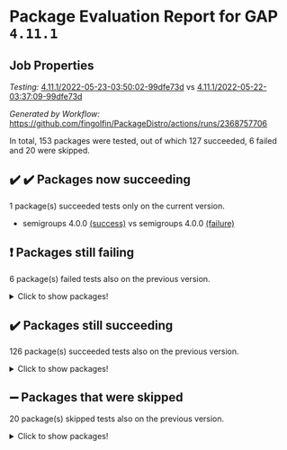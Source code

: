 # Package Evaluation Report for GAP `4.11.1`

## Job Properties

*Testing:* [4.11.1/2022-05-23-03:50:02-99dfe73d](https://github.com/fingolfin/PackageDistro/blob/data/reports/4.11.1/2022-05-23-03:50:02-99dfe73d) vs [4.11.1/2022-05-22-03:37:09-99dfe73d](https://github.com/fingolfin/PackageDistro/blob/data/reports/4.11.1/2022-05-22-03:37:09-99dfe73d)

*Generated by Workflow:* https://github.com/fingolfin/PackageDistro/actions/runs/2368757706

In total, 153 packages were tested, out of which 127 succeeded, 6 failed and 20 were skipped.

## :heavy_check_mark: :heavy_check_mark: Packages now succeeding

1 package(s) succeeded tests only on the current version.
- semigroups 4.0.0 [(success)](https://github.com/fingolfin/PackageDistro/runs/6548561165?check_suite_focus=true) vs semigroups 4.0.0 [(failure)](https://github.com/fingolfin/PackageDistro/runs/6541080159?check_suite_focus=true)

## :exclamation: Packages still failing

6 package(s) failed tests also on the previous version.
<details><summary>Click to show packages!</summary>

- fining 1.4.1 [(failure)](https://github.com/fingolfin/PackageDistro/runs/6548557505?check_suite_focus=true)
- francy 1.2.4 [(failure)](https://github.com/fingolfin/PackageDistro/runs/6548557742?check_suite_focus=true)
- hap 1.39 [(failure)](https://github.com/fingolfin/PackageDistro/runs/6548558122?check_suite_focus=true)
- normalizinterface 1.3.2 [(failure)](https://github.com/fingolfin/PackageDistro/runs/6548560064?check_suite_focus=true)
- packagemanager 1.2 [(failure)](https://github.com/fingolfin/PackageDistro/runs/6548560379?check_suite_focus=true)
- recog 1.3.2 [(failure)](https://github.com/fingolfin/PackageDistro/runs/6548560967?check_suite_focus=true)
</details>

## :heavy_check_mark: Packages still succeeding

126 package(s) succeeded tests also on the previous version.
<details><summary>Click to show packages!</summary>

- ace 5.4 [(success)](https://github.com/fingolfin/PackageDistro/runs/6548556010?check_suite_focus=true)
- aclib 1.3.2 [(success)](https://github.com/fingolfin/PackageDistro/runs/6548556063?check_suite_focus=true)
- agt 0.2 [(success)](https://github.com/fingolfin/PackageDistro/runs/6548556114?check_suite_focus=true)
- alnuth 3.2.1 [(success)](https://github.com/fingolfin/PackageDistro/runs/6548556161?check_suite_focus=true)
- anupq 3.2.6 [(success)](https://github.com/fingolfin/PackageDistro/runs/6548556207?check_suite_focus=true)
- atlasrep 2.1.2 [(success)](https://github.com/fingolfin/PackageDistro/runs/6548556272?check_suite_focus=true)
- autodoc 2022.03.10 [(success)](https://github.com/fingolfin/PackageDistro/runs/6548556303?check_suite_focus=true)
- automata 1.15 [(success)](https://github.com/fingolfin/PackageDistro/runs/6548556345?check_suite_focus=true)
- automgrp 1.3.2 [(success)](https://github.com/fingolfin/PackageDistro/runs/6548556384?check_suite_focus=true)
- autpgrp 1.10.2 [(success)](https://github.com/fingolfin/PackageDistro/runs/6548556431?check_suite_focus=true)
- cap 2022.05-05 [(success)](https://github.com/fingolfin/PackageDistro/runs/6548556474?check_suite_focus=true)
- caratinterface 2.3.3 [(success)](https://github.com/fingolfin/PackageDistro/runs/6548556509?check_suite_focus=true)
- cddinterface 2020.06.24 [(success)](https://github.com/fingolfin/PackageDistro/runs/6548556542?check_suite_focus=true)
- circle 1.6.5 [(success)](https://github.com/fingolfin/PackageDistro/runs/6548556577?check_suite_focus=true)
- classicpres 1.22 [(success)](https://github.com/fingolfin/PackageDistro/runs/6548556623?check_suite_focus=true)
- cohomolo 1.6.10 [(success)](https://github.com/fingolfin/PackageDistro/runs/6548556660?check_suite_focus=true)
- congruence 1.2.4 [(success)](https://github.com/fingolfin/PackageDistro/runs/6548556690?check_suite_focus=true)
- corelg 1.56 [(success)](https://github.com/fingolfin/PackageDistro/runs/6548556735?check_suite_focus=true)
- crime 1.6 [(success)](https://github.com/fingolfin/PackageDistro/runs/6548556773?check_suite_focus=true)
- crisp 1.4.5 [(success)](https://github.com/fingolfin/PackageDistro/runs/6548556824?check_suite_focus=true)
- crypting 0.10 [(success)](https://github.com/fingolfin/PackageDistro/runs/6548556861?check_suite_focus=true)
- cryst 4.1.24 [(success)](https://github.com/fingolfin/PackageDistro/runs/6548556892?check_suite_focus=true)
- crystcat 1.1.9 [(success)](https://github.com/fingolfin/PackageDistro/runs/6548556925?check_suite_focus=true)
- ctbllib 1.3.4 [(success)](https://github.com/fingolfin/PackageDistro/runs/6548556961?check_suite_focus=true)
- cubefree 1.19 [(success)](https://github.com/fingolfin/PackageDistro/runs/6548557000?check_suite_focus=true)
- curlinterface 2.2.2 [(success)](https://github.com/fingolfin/PackageDistro/runs/6548557032?check_suite_focus=true)
- cvec 2.7.5 [(success)](https://github.com/fingolfin/PackageDistro/runs/6548557070?check_suite_focus=true)
- datastructures 0.2.7 [(success)](https://github.com/fingolfin/PackageDistro/runs/6548557109?check_suite_focus=true)
- deepthought 1.0.5 [(success)](https://github.com/fingolfin/PackageDistro/runs/6548557149?check_suite_focus=true)
- design 1.7 [(success)](https://github.com/fingolfin/PackageDistro/runs/6548557211?check_suite_focus=true)
- difsets 2.3.1 [(success)](https://github.com/fingolfin/PackageDistro/runs/6548557252?check_suite_focus=true)
- digraphs 1.5.2 [(success)](https://github.com/fingolfin/PackageDistro/runs/6548557286?check_suite_focus=true)
- edim 1.3.5 [(success)](https://github.com/fingolfin/PackageDistro/runs/6548557326?check_suite_focus=true)
- example 4.3.1 [(success)](https://github.com/fingolfin/PackageDistro/runs/6548557356?check_suite_focus=true)
- factint 1.6.3 [(success)](https://github.com/fingolfin/PackageDistro/runs/6548557386?check_suite_focus=true)
- ferret 1.0.7 [(success)](https://github.com/fingolfin/PackageDistro/runs/6548557440?check_suite_focus=true)
- fga 1.4.0 [(success)](https://github.com/fingolfin/PackageDistro/runs/6548557478?check_suite_focus=true)
- float 1.0.3 [(success)](https://github.com/fingolfin/PackageDistro/runs/6548557548?check_suite_focus=true)
- format 1.4.3 [(success)](https://github.com/fingolfin/PackageDistro/runs/6548557588?check_suite_focus=true)
- forms 1.2.7 [(success)](https://github.com/fingolfin/PackageDistro/runs/6548557637?check_suite_focus=true)
- fplsa 1.2.5 [(success)](https://github.com/fingolfin/PackageDistro/runs/6548557671?check_suite_focus=true)
- fr 2.4.8 [(success)](https://github.com/fingolfin/PackageDistro/runs/6548557701?check_suite_focus=true)
- fwtree 1.3 [(success)](https://github.com/fingolfin/PackageDistro/runs/6548557780?check_suite_focus=true)
- gbnp 1.0.5 [(success)](https://github.com/fingolfin/PackageDistro/runs/6548557804?check_suite_focus=true)
- generalizedmorphismsforcap 2022.05-01 [(success)](https://github.com/fingolfin/PackageDistro/runs/6548557833?check_suite_focus=true)
- genss 1.6.6 [(success)](https://github.com/fingolfin/PackageDistro/runs/6548557864?check_suite_focus=true)
- gradedringforhomalg 2022.03-01 [(success)](https://github.com/fingolfin/PackageDistro/runs/6548557894?check_suite_focus=true)
- grape 4.8.5 [(success)](https://github.com/fingolfin/PackageDistro/runs/6548557915?check_suite_focus=true)
- groupoids 1.69 [(success)](https://github.com/fingolfin/PackageDistro/runs/6548557940?check_suite_focus=true)
- grpconst 2.6.2 [(success)](https://github.com/fingolfin/PackageDistro/runs/6548557988?check_suite_focus=true)
- guarana 0.96.3 [(success)](https://github.com/fingolfin/PackageDistro/runs/6548558048?check_suite_focus=true)
- guava 3.16 [(success)](https://github.com/fingolfin/PackageDistro/runs/6548558085?check_suite_focus=true)
- hapcryst 0.1.14 [(success)](https://github.com/fingolfin/PackageDistro/runs/6548558172?check_suite_focus=true)
- hecke 1.5.3 [(success)](https://github.com/fingolfin/PackageDistro/runs/6548558208?check_suite_focus=true)
- help 3.5 [(success)](https://github.com/fingolfin/PackageDistro/runs/6548558243?check_suite_focus=true)
- idrel 2.43 [(success)](https://github.com/fingolfin/PackageDistro/runs/6548558283?check_suite_focus=true)
- images 1.3.1 [(success)](https://github.com/fingolfin/PackageDistro/runs/6548558320?check_suite_focus=true)
- intpic 0.2.4 [(success)](https://github.com/fingolfin/PackageDistro/runs/6548558350?check_suite_focus=true)
- io 4.7.2 [(success)](https://github.com/fingolfin/PackageDistro/runs/6548558392?check_suite_focus=true)
- irredsol 1.4.3 [(success)](https://github.com/fingolfin/PackageDistro/runs/6548558482?check_suite_focus=true)
- json 2.1.0 [(success)](https://github.com/fingolfin/PackageDistro/runs/6548558598?check_suite_focus=true)
- jupyterkernel 1.4.1 [(success)](https://github.com/fingolfin/PackageDistro/runs/6548558739?check_suite_focus=true)
- jupyterviz 1.5.1 [(success)](https://github.com/fingolfin/PackageDistro/runs/6548558848?check_suite_focus=true)
- kan 1.34 [(success)](https://github.com/fingolfin/PackageDistro/runs/6548558963?check_suite_focus=true)
- kbmag 1.5.9 [(success)](https://github.com/fingolfin/PackageDistro/runs/6548559065?check_suite_focus=true)
- laguna 3.9.5 [(success)](https://github.com/fingolfin/PackageDistro/runs/6548559155?check_suite_focus=true)
- liealgdb 2.2.1 [(success)](https://github.com/fingolfin/PackageDistro/runs/6548559237?check_suite_focus=true)
- liepring 2.6 [(success)](https://github.com/fingolfin/PackageDistro/runs/6548559280?check_suite_focus=true)
- liering 2.4.2 [(success)](https://github.com/fingolfin/PackageDistro/runs/6548559332?check_suite_focus=true)
- linearalgebraforcap 2022.05-03 [(success)](https://github.com/fingolfin/PackageDistro/runs/6548559366?check_suite_focus=true)
- loops 3.4.1 [(success)](https://github.com/fingolfin/PackageDistro/runs/6548559399?check_suite_focus=true)
- lpres 1.0.3 [(success)](https://github.com/fingolfin/PackageDistro/runs/6548559438?check_suite_focus=true)
- majoranaalgebras 1.4 [(success)](https://github.com/fingolfin/PackageDistro/runs/6548559489?check_suite_focus=true)
- mapclass 1.4.5 [(success)](https://github.com/fingolfin/PackageDistro/runs/6548559537?check_suite_focus=true)
- matgrp 0.64 [(success)](https://github.com/fingolfin/PackageDistro/runs/6548559582?check_suite_focus=true)
- modisom 2.5.2 [(success)](https://github.com/fingolfin/PackageDistro/runs/6548559641?check_suite_focus=true)
- modulepresentationsforcap 2022.05-02 [(success)](https://github.com/fingolfin/PackageDistro/runs/6548559718?check_suite_focus=true)
- monoidalcategories 2022.05-02 [(success)](https://github.com/fingolfin/PackageDistro/runs/6548559793?check_suite_focus=true)
- nconvex 2020.11-04 [(success)](https://github.com/fingolfin/PackageDistro/runs/6548559842?check_suite_focus=true)
- nilmat 1.4.1 [(success)](https://github.com/fingolfin/PackageDistro/runs/6548559892?check_suite_focus=true)
- nock 1.5 [(success)](https://github.com/fingolfin/PackageDistro/runs/6548559964?check_suite_focus=true)
- nq 2.5.8 [(success)](https://github.com/fingolfin/PackageDistro/runs/6548560135?check_suite_focus=true)
- numericalsgps 1.3.0 [(success)](https://github.com/fingolfin/PackageDistro/runs/6548560218?check_suite_focus=true)
- openmath 11.5.1 [(success)](https://github.com/fingolfin/PackageDistro/runs/6548560273?check_suite_focus=true)
- orb 4.8.4 [(success)](https://github.com/fingolfin/PackageDistro/runs/6548560325?check_suite_focus=true)
- patternclass 2.4.2 [(success)](https://github.com/fingolfin/PackageDistro/runs/6548560429?check_suite_focus=true)
- permut 2.0.4 [(success)](https://github.com/fingolfin/PackageDistro/runs/6548560476?check_suite_focus=true)
- polenta 1.3.10 [(success)](https://github.com/fingolfin/PackageDistro/runs/6548560517?check_suite_focus=true)
- polymaking 0.8.6 [(success)](https://github.com/fingolfin/PackageDistro/runs/6548560570?check_suite_focus=true)
- primgrp 3.4.2 [(success)](https://github.com/fingolfin/PackageDistro/runs/6548560622?check_suite_focus=true)
- profiling 2.5.0 [(success)](https://github.com/fingolfin/PackageDistro/runs/6548560668?check_suite_focus=true)
- qpa 1.33 [(success)](https://github.com/fingolfin/PackageDistro/runs/6548560724?check_suite_focus=true)
- quagroup 1.8.3 [(success)](https://github.com/fingolfin/PackageDistro/runs/6548560785?check_suite_focus=true)
- radiroot 2.9 [(success)](https://github.com/fingolfin/PackageDistro/runs/6548560837?check_suite_focus=true)
- rcwa 4.6.4 [(success)](https://github.com/fingolfin/PackageDistro/runs/6548560875?check_suite_focus=true)
- rds 1.8 [(success)](https://github.com/fingolfin/PackageDistro/runs/6548560916?check_suite_focus=true)
- repndecomp 1.2.1 [(success)](https://github.com/fingolfin/PackageDistro/runs/6548561005?check_suite_focus=true)
- repsn 3.1.0 [(success)](https://github.com/fingolfin/PackageDistro/runs/6548561034?check_suite_focus=true)
- resclasses 4.7.2 [(success)](https://github.com/fingolfin/PackageDistro/runs/6548561077?check_suite_focus=true)
- scscp 2.3.1 [(success)](https://github.com/fingolfin/PackageDistro/runs/6548561119?check_suite_focus=true)
- sglppow 2.2 [(success)](https://github.com/fingolfin/PackageDistro/runs/6548561207?check_suite_focus=true)
- sgpviz 0.999.5 [(success)](https://github.com/fingolfin/PackageDistro/runs/6548561254?check_suite_focus=true)
- simpcomp 2.1.14 [(success)](https://github.com/fingolfin/PackageDistro/runs/6548561303?check_suite_focus=true)
- singular 2020.12.18 [(success)](https://github.com/fingolfin/PackageDistro/runs/6548561348?check_suite_focus=true)
- sla 1.5.3 [(success)](https://github.com/fingolfin/PackageDistro/runs/6548561389?check_suite_focus=true)
- smallgrp 1.5 [(success)](https://github.com/fingolfin/PackageDistro/runs/6548561421?check_suite_focus=true)
- smallsemi 0.6.13 [(success)](https://github.com/fingolfin/PackageDistro/runs/6548561461?check_suite_focus=true)
- sonata 2.9.4 [(success)](https://github.com/fingolfin/PackageDistro/runs/6548561491?check_suite_focus=true)
- sophus 1.25 [(success)](https://github.com/fingolfin/PackageDistro/runs/6548561540?check_suite_focus=true)
- spinsym 1.5.2 [(success)](https://github.com/fingolfin/PackageDistro/runs/6548561581?check_suite_focus=true)
- symbcompcc 1.3.2 [(success)](https://github.com/fingolfin/PackageDistro/runs/6548561623?check_suite_focus=true)
- thelma 1.3 [(success)](https://github.com/fingolfin/PackageDistro/runs/6548561679?check_suite_focus=true)
- tomlib 1.2.9 [(success)](https://github.com/fingolfin/PackageDistro/runs/6548561713?check_suite_focus=true)
- toric 1.9.5 [(success)](https://github.com/fingolfin/PackageDistro/runs/6548561760?check_suite_focus=true)
- transgrp 3.6.2 [(success)](https://github.com/fingolfin/PackageDistro/runs/6548561794?check_suite_focus=true)
- ugaly 4.0.2 [(success)](https://github.com/fingolfin/PackageDistro/runs/6548561829?check_suite_focus=true)
- unipot 1.5 [(success)](https://github.com/fingolfin/PackageDistro/runs/6548561856?check_suite_focus=true)
- unitlib 4.1.0 [(success)](https://github.com/fingolfin/PackageDistro/runs/6548561893?check_suite_focus=true)
- utils 0.72 [(success)](https://github.com/fingolfin/PackageDistro/runs/6548561932?check_suite_focus=true)
- uuid 0.7 [(success)](https://github.com/fingolfin/PackageDistro/runs/6548561971?check_suite_focus=true)
- walrus 0.9991 [(success)](https://github.com/fingolfin/PackageDistro/runs/6548561998?check_suite_focus=true)
- wedderga 4.10.2 [(success)](https://github.com/fingolfin/PackageDistro/runs/6548562044?check_suite_focus=true)
- xmod 2.88 [(success)](https://github.com/fingolfin/PackageDistro/runs/6548562100?check_suite_focus=true)
- xmodalg 1.22 [(success)](https://github.com/fingolfin/PackageDistro/runs/6548562127?check_suite_focus=true)
- yangbaxter 0.10.0 [(success)](https://github.com/fingolfin/PackageDistro/runs/6548562156?check_suite_focus=true)
- zeromqinterface 0.13 [(success)](https://github.com/fingolfin/PackageDistro/runs/6548562179?check_suite_focus=true)
</details>

## :heavy_minus_sign: Packages that were skipped

20 package(s) skipped tests also on the previous version.
<details><summary>Click to show packages!</summary>

- 4ti2interface 2022.03-01 [(skipped)](https://github.com/fingolfin/PackageDistro/runs/6548495575?check_suite_focus=true)
- browse 1.8.14 [(skipped)](https://github.com/fingolfin/PackageDistro/runs/6548495575?check_suite_focus=true)
- examplesforhomalg 2022.03-01 [(skipped)](https://github.com/fingolfin/PackageDistro/runs/6548495575?check_suite_focus=true)
- gapdoc 1.6.5 [(skipped)](https://github.com/fingolfin/PackageDistro/runs/6548495575?check_suite_focus=true)
- gauss 2022.03-01 [(skipped)](https://github.com/fingolfin/PackageDistro/runs/6548495575?check_suite_focus=true)
- gaussforhomalg 2022.03-01 [(skipped)](https://github.com/fingolfin/PackageDistro/runs/6548495575?check_suite_focus=true)
- gradedmodules 2022.03-01 [(skipped)](https://github.com/fingolfin/PackageDistro/runs/6548495575?check_suite_focus=true)
- homalg 2022.03-01 [(skipped)](https://github.com/fingolfin/PackageDistro/runs/6548495575?check_suite_focus=true)
- homalgtocas 2022.03-01 [(skipped)](https://github.com/fingolfin/PackageDistro/runs/6548495575?check_suite_focus=true)
- io_forhomalg 2022.03-01 [(skipped)](https://github.com/fingolfin/PackageDistro/runs/6548495575?check_suite_focus=true)
- itc 1.5.1 [(skipped)](https://github.com/fingolfin/PackageDistro/runs/6548495575?check_suite_focus=true)
- localizeringforhomalg 2022.03-01 [(skipped)](https://github.com/fingolfin/PackageDistro/runs/6548495575?check_suite_focus=true)
- matricesforhomalg 2022.04-01 [(skipped)](https://github.com/fingolfin/PackageDistro/runs/6548495575?check_suite_focus=true)
- modules 2022.03-01 [(skipped)](https://github.com/fingolfin/PackageDistro/runs/6548495575?check_suite_focus=true)
- polycyclic 2.16 [(skipped)](https://github.com/fingolfin/PackageDistro/runs/6548495575?check_suite_focus=true)
- ringsforhomalg 2022.04-01 [(skipped)](https://github.com/fingolfin/PackageDistro/runs/6548495575?check_suite_focus=true)
- sco 2022.03-01 [(skipped)](https://github.com/fingolfin/PackageDistro/runs/6548495575?check_suite_focus=true)
- toolsforhomalg 2022.04-03 [(skipped)](https://github.com/fingolfin/PackageDistro/runs/6548495575?check_suite_focus=true)
- toricvarieties 2022.03.23 [(skipped)](https://github.com/fingolfin/PackageDistro/runs/6548495575?check_suite_focus=true)
- xgap 4.31 [(skipped)](https://github.com/fingolfin/PackageDistro/runs/6548495575?check_suite_focus=true)
</details>

